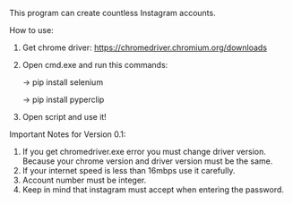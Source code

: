 This program can create countless Instagram accounts.

How to use:

1) Get chrome driver: 
      https://chromedriver.chromium.org/downloads
2) Open cmd.exe and run this commands:
      
      -> pip install selenium
      
      -> pip install pyperclip


3) Open script and use it!


Important Notes for Version 0.1:


1) If you get chromedriver.exe error you must change driver version. Because your chrome version and driver version must be the same.
2) If your internet speed is less than 16mbps use it carefully.
3) Account number must be integer.
4) Keep in mind that instagram must accept when entering the password.
